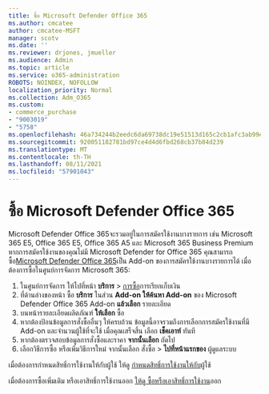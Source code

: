 ```yaml
---
title: ซื้อ Microsoft Defender Office 365
ms.author: cmcatee
author: cmcatee-MSFT
manager: scotv
ms.date: ''
ms.reviewer: drjones, jmueller
ms.audience: Admin
ms.topic: article
ms.service: o365-administration
ROBOTS: NOINDEX, NOFOLLOW
localization_priority: Normal
ms.collection: Adm_O365
ms.custom:
- commerce_purchase
- "9003019"
- "5758"
ms.openlocfilehash: 46a734244b2eedc6da69738dc19e51513d165c2cb1afc3ab99e91a856e20f674
ms.sourcegitcommit: 920051182781bd97ce4d4d6fbd268cb37b84d239
ms.translationtype: MT
ms.contentlocale: th-TH
ms.lasthandoff: 08/11/2021
ms.locfileid: "57901043"
---
```

# <a name="purchase-microsoft-defender-for-office-365"></a>ซื้อ Microsoft Defender Office 365

Microsoft Defender Office 365จะรวมอยู่ในการสมัครใช้งานบางรายการ เช่น Microsoft 365 E5, Office 365 E5, Office 365 A5 และ Microsoft 365 Business Premium หากการสมัครใช้งานของคุณไม่มี Microsoft Defender for Office 365 คุณสามารถซื้อ[Microsoft Defender Office 365](https://docs.microsoft.com/microsoft-365/security/office-365-security/office-365-atp)เป็น Add-on ของการสมัครใช้งานบางรายการได้ เมื่อต้องการซื้อในศูนย์การจัดการ Microsoft 365:

1. ในศูนย์การจัดการ ให้ไปที่หน้า **บริการ**  >  [การซื้อ](https://go.microsoft.com/fwlink/p/?linkid=868433)การเรียกเก็บเงิน
2. ที่ด้านล่างของหน้า ซื้อ **บริการ** ในส่วน **Add-on ให้ค้นหา Add-on** ของ Microsoft Defender Office 365 Add-on **แล้วเลือก** รายละเอียด
3. บนหน้ารายละเอียดผลิตภัณฑ์ **ให้เลือก** ซื้อ
4. หากต้องป้อนข้อมูลการสั่งซื้ออื่นๆ ให้ครบถ้วน ข้อมูลนี้อาจรวมถึงการเลือกการสมัครใช้งานที่มี Add-on และจํานวนผู้ใช้ที่จะใช้ เมื่อคุณเสร็จสิ้น เลือก **เช็คเอาท์** ทันที
5. หากต้องตรวจสอบข้อมูลการสั่งซื้อและราคา **จากนั้นเลือก** ถัดไป
6. เลือกวิธีการซื้อ หรือเพิ่มวิธีการใหม่ จากนั้นเลือก สั่งซื้อ  >  **ไปที่หน้าแรกของ** ผู้ดูแลระบบ

เมื่อต้องการกําหนดสิทธิ์การใช้งานให้กับผู้ใช้ ให้ดู [กําหนดสิทธิ์การใช้งานให้กับ](https://docs.microsoft.com/microsoft-365/admin/manage/assign-licenses-to-users)ผู้ใช้

เมื่อต้องการซื้อเพิ่มเติม หรือเอาสิทธิ์การใช้งานออก [ให้ดู ซื้อหรือเอาสิทธิ์การใช้งาน](https://docs.microsoft.com/microsoft-365/commerce/licenses/buy-licenses#buy-or-remove-licenses-for-your-business-subscription)ออก